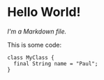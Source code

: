 # Hello World!

_I'm a Markdown file._

This is some code:

```
class MyClass {
  final String name = "Paul";
}
```
